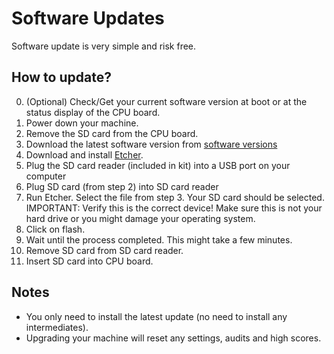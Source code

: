 # Software Updates

Software update is very simple and risk free.

## How to update?

0. (Optional) Check/Get your current software version at boot or at the status display of the CPU board.
1. Power down your machine.
2. Remove the SD card from the CPU board.
3. Download the latest software version from [software versions](software_versions.md)
4. Download and install [Etcher](https://www.balena.io/etcher/).
5. Plug the SD card reader (included in kit) into a USB port on your computer
6. Plug SD card (from step 2) into SD card reader
7. Run Etcher. Select the file from step 3. Your SD card should be selected. IMPORTANT: Verify this is the correct device! Make sure this is not your hard drive or you might damage your operating system.
8. Click on flash.
9. Wait until the process completed. This might take a few minutes.
10. Remove SD card from SD card reader.
11. Insert SD card into CPU board.

## Notes

* You only need to install the latest update (no need to install any intermediates).
* Upgrading your machine will reset any settings, audits and high scores.

